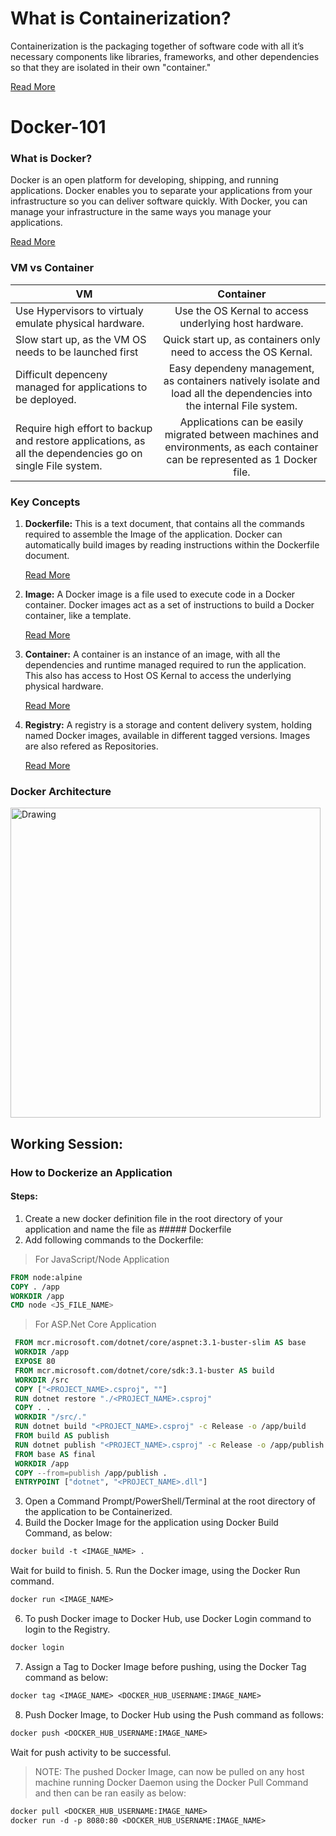 # What is Containerization?
Containerization is the packaging together of software code with all it’s necessary components like libraries, frameworks, and other dependencies so that they are isolated in their own "container."

[Read More](https://www.redhat.com/en/topics/cloud-native-apps/what-is-containerization)

# Docker-101

### What is Docker?
Docker is an open platform for developing, shipping, and running applications. Docker enables you to separate your applications from your infrastructure so you can deliver software quickly. With Docker, you can manage your infrastructure in the same ways you manage your applications.

[Read More](https://docs.docker.com/get-started/overview/)

### VM vs Container

| VM        | Container         |
| ------------- |:-------------:|
| Use Hypervisors to virtualy emulate physical hardware. | Use the OS Kernal to access underlying host hardware. |
| Slow start up, as the VM OS needs to be launched first | Quick start up, as containers only need to access the OS Kernal. |
| Difficult depenceny managed for applications to be deployed. | Easy dependeny management, as containers natively isolate and load all the dependencies into the internal File system. |
| Require high effort to backup and restore applications, as all the dependencies go on single File system. | Applications can be easily migrated between machines and environments, as each container can be represented as 1 Docker file. |

### Key Concepts
1.  **Dockerfile:** This is a text document, that contains all the commands required to assemble the Image of the application. Docker can automatically build images by reading instructions within the Dockerfile document.
      
      [Read More](https://docs.docker.com/engine/reference/builder/)

2.  **Image:** A Docker image is a file used to execute code in a Docker container. Docker images act as a set of instructions to build a Docker container, like a template.

      [Read More](https://searchitoperations.techtarget.com/definition/Docker-image)

3. **Container:** A container is an instance of an image, with all the dependencies and runtime managed required to run the application. This also has access to Host OS Kernal to access the underlying physical hardware.

      [Read More](https://www.docker.com/resources/what-container)

4. **Registry:** A registry is a storage and content delivery system, holding named Docker images, available in different tagged versions. Images are also refered as Repositories.

      [Read More](https://docs.docker.com/registry/introduction/)


### Docker Architecture
<img width="496" alt="Drawing" src="https://user-images.githubusercontent.com/30496850/143784915-4d8cd80d-79ac-4fc0-b7d7-de306ead35d0.png">

## Working Session:
### How to Dockerize an Application


#### Steps:
1. Create a new docker definition file in the root directory of your application and name the file as ##### Dockerfile
2. Add following commands to the Dockerfile:
> For JavaScript/Node Application
```dockerfile
FROM node:alpine
COPY . /app
WORKDIR /app
CMD node <JS_FILE_NAME>
```
> For ASP.Net Core Application
```dockerfile
 FROM mcr.microsoft.com/dotnet/core/aspnet:3.1-buster-slim AS base
 WORKDIR /app
 EXPOSE 80
 FROM mcr.microsoft.com/dotnet/core/sdk:3.1-buster AS build
 WORKDIR /src
 COPY ["<PROJECT_NAME>.csproj", ""]
 RUN dotnet restore "./<PROJECT_NAME>.csproj"
 COPY . .
 WORKDIR "/src/."
 RUN dotnet build "<PROJECT_NAME>.csproj" -c Release -o /app/build
 FROM build AS publish
 RUN dotnet publish "<PROJECT_NAME>.csproj" -c Release -o /app/publish
 FROM base AS final
 WORKDIR /app
 COPY --from=publish /app/publish .
 ENTRYPOINT ["dotnet", "<PROJECT_NAME>.dll"]
```

3. Open a Command Prompt/PowerShell/Terminal at the root directory of the application to be Containerized.
4. Build the Docker Image for the application using Docker Build Command, as below:
```dockerfile
docker build -t <IMAGE_NAME> .
```

Wait for build to finish.
5. Run the Docker image, using the Docker Run command.
```dockerfile
docker run <IMAGE_NAME>
```

6. To push Docker image to Docker Hub, use Docker Login command to login to the Registry.
```dockerfile
docker login
```

7. Assign a Tag to Docker Image before pushing, using the Docker Tag command as below:
```dockerfile
docker tag <IMAGE_NAME> <DOCKER_HUB_USERNAME:IMAGE_NAME>
```

8. Push Docker Image, to Docker Hub using the Push command as follows:
```dockerfile
docker push <DOCKER_HUB_USERNAME:IMAGE_NAME>
```
Wait for push activity to be successful.

> NOTE: The pushed Docker Image, can now be pulled on any host machine running Docker Daemon using the Docker Pull Command and then can be ran easily as below:
```dockerfile
docker pull <DOCKER_HUB_USERNAME:IMAGE_NAME>
docker run -d -p 8080:80 <DOCKER_HUB_USERNAME:IMAGE_NAME>
```
